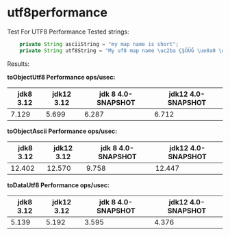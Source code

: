 # utf8performance
Test For UTF8 Performance
Tested strings:
```java
    private String asciiString = "my map name is short";
    private String utf8String = "My uf8 map name \uc2ba ÇŞÖÜĞ \ue0a0 \uD867\uDE3D \uD867\uDE3D";
```


Results:

**toObjectUtf8 Performance ops/usec:**

|jdk8 3.12|jdk12 3.12|jdk 8 4.0-SNAPSHOT|jdk12 4.0-SNAPSHOT|
|---------|----------|------------------|------------------|
|  7.129  |  5.699   |     6.287        |        6.712     |

**toObjectAscii Performance ops/usec:**

|jdk8 3.12|jdk12 3.12|jdk 8 4.0-SNAPSHOT|jdk12 4.0-SNAPSHOT|
|---------|----------|------------------|------------------|
| 12.402  |  12.570  |     9.758        |        12.447    |


**toDataUtf8 Performance ops/usec:**

|jdk8 3.12|jdk12 3.12|jdk 8 4.0-SNAPSHOT|jdk12 4.0-SNAPSHOT|
|---------|----------|------------------|------------------|
| 5.139   |  5.192   |     3.595        |        4.376    |

